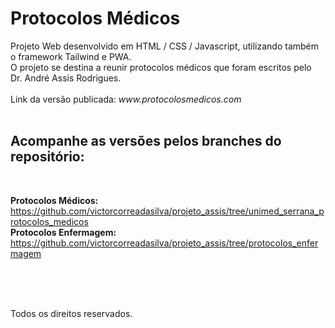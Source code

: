<h1>Protocolos Médicos</h1> 
Projeto Web desenvolvido em HTML / CSS / Javascript, utilizando também o framework Tailwind e PWA.
<br/>
O projeto se destina a reunir protocolos médicos que foram escritos pelo Dr. André Assis Rodrigues.
<br/>
<br/>
Link da versão publicada: <i>www.protocolosmedicos.com</i> 
<br/>
<br/>

<h2>Acompanhe as versões pelos branches do repositório: </h2>

<br/>

<strong>Protocolos Médicos:</strong> https://github.com/victorcorreadasilva/projeto_assis/tree/unimed_serrana_protocolos_medicos
<br/>
<strong>Protocolos Enfermagem:</strong> https://github.com/victorcorreadasilva/projeto_assis/tree/protocolos_enfermagem

<br/>
<br/>
<br/>

Todos os direitos reservados.
